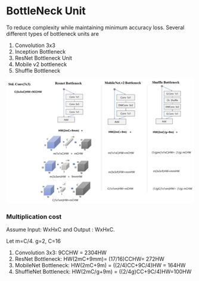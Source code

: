 # BottleNeck Unit

To reduce complexity while maintaining minimum accuracy loss. Several different types of bottleneck units are

1. Convolution 3x3
2. Inception Bottleneck
3. ResNet Bottleneck Unit
4. Mobile v2 bottleneck
5. Shuffle Bottleneck

![](../../../.gitbook/assets/image%20%28194%29.png)

### Multiplication cost

Assume   Input: WxHxC and Output : WxHxC.   

Let m=C/4.  g=2,  C=16

1. Convolution 3x3:  9CCHW  =  2304HW
2. ResNet Bottleneck: HW\(2mC+9mm\)=  \(17/16\)CCHW= 272HW
3. MobileNet Bottleneck: HW\(2mC+9m\) =  \(\(2/4\)CC+9C/4\)HW = 164HW
4. ShuffleNet Bottleneck: HW\(2mC/g+9m\) = \(\(2/4g\)CC+9C/4\)HW=100HW

 

